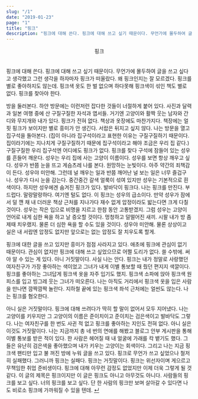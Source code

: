 ```yaml
---
slug: "/1"
date: "2019-01-23"
page: "1"
title: "핑크"
description: "핑크에 대해 쓴다. 핑크에 대해 쓰고 싶기 때문이다. 무언가에 몰두하여 글을 쓰고 싶다고 생각했고 그런 생각을 하자마자 핑크가 떠올랐다."
---
```


<div style="text-align: center;">
    <div class="post-line" style="display: inline-block; line-height:160%">
    핑크
    </div>
</div>

<br>

핑크에 대해 쓴다. 핑크에 대해 쓰고 싶기 때문이다. 무언가에 몰두하여 글을 쓰고 싶다고 생각했고 그런 생각을 하자마자 핑크가 떠올랐다. 왜 핑크인지는 잘 모르겠다. 핑크를 별로 좋아하지도 않는데. 핑크색 옷도 한 벌 없으며 하다못해 핑크색이 섞인 책도 별로 없다. 핑크를 찾아야 한다.

방을 둘러본다. 하얀 방문에는 이런저런 잡다한 것들이 너절하게 붙어 있다. 사진과 달력과 일본 여행 중에 산 구질구질한 자석과 엽서들. 거기엔 고양이와 활짝 웃는 남자와 간디와 무지개와 내가 있다. 핑크가 전혀 없다. 책상과 옷장에도 마찬가지다. 책장에는 얼핏 핑크가 보이지만 별로 흥미가 안 생긴다. 서랍은 뒤지고 싶지 않다. 나는 방문을 열고 집구석을 돌아본다. (집이 아니라 집구석이라고 표현한 이유는 구질구질하기 때문이다. 집이라기에는 지나치게 구질구질하기 때문에 집구석이라고 해야 조금은 우리 집 같다.) 구질구질한 우리 집구석엔 어디에도 핑크가 없다. 핑크를 찾다 구석에 잠들어 있는 성우를 흔들어 깨운다. 성우는 우리 집에 사는 고양이 이름이다. 성우를 보면 항상 깨우고 싶다. 성우가 반쯤 눈을 뜨고 게슴츠레 나를 본다. 원망하는 눈빛이다. 아주 약간의 죄책감이 든다. 성우야 미안해. 그런데 널 깨우는 일과 반쯤 깨어난 널 보는 일은 너무 즐겁구나. 성우가 다시 눈을 감는다. 중간중간 갈색 얼룩이 섞여 있지만 성우는 기본적으로 흰색이다. 하지만 성우에겐 숨겨진 핑크가 있다. 발바닥이 핑크다. 나는 핑크를 만진다. 부드럽다. 말랑말랑하다. 여기엔 털도 없다. 이 핑크는 성우의 급소이다. 만약 성우가 잠에서 덜 깬 채 내 더러운 책상 근처를 지나가다 재수 없게 압정이라도 밟는다면 크게 다칠 것이다. 성우는 작은 입으로 비명을 지르고 한참 동안 고통받겠지. 그럼 성우는 고양이 언어로 내게 심한 욕을 하고 날 증오할 것이다. 멍청하고 덜떨어진 새끼. 시팔 내가 방 좀 제때 치우랬지. 물론 더 심한 욕을 할 수도 있을 것이다. 성우야 미안해. 물론 상상이고 실은 내 서랍엔 압정도 없지만 앞으로는 없는 압정도 잘 치우도록 할게.

핑크에 대한 글을 쓰고 있지만 흥미가 점점 사라지고 있다. 애초에 핑크에 관심이 없기 때문이다. 관심이 없지만 핑크에 대해 쓰고 싶었으므로 어쩔 도리가 없다. 쓸 수밖에. 써야 알 수 있는 게 있다. 아니 거짓말이다. 사실 나는 안다. 핑크는 내가 정말로 사랑했던 여자친구가 가장 좋아하는 색이었고 그녀가 내게 이별 통보할 때 줬던 편지지 색깔이다. 핑크를 좋아하는 그녀답게 핑크색 옷을 자주 입기도 했지. 핑크색 소파에 앉아 핑크색 원피스를 입고 빙그레 웃는 그녀가 떠오른다. 나는 아직도 거리에서 핑크색 옷을 입은 사람을 만나면 깜짝깜짝 놀란다. 지하철 끝에 있는 핑크색 좌석 근처에는 얼씬도 않는다. 나는 핑크를 혐오한다.

아니 실은 거짓말이다. 핑크에 대해 쓰려다가 딱히 할 말이 없어서 모두 지어냈다. 나는 고양이를 키우지만 그 고양이의 이름은 준이치이고 준이치는 검은색이고 발바닥도 그렇다. 나는 여자친구를 한 번도 사귄 적 없고 핑크를 좋아하는 지인도 전혀 없다. 아니 실은 이것도 거짓말이다. 나는 지금까지 총 네 번의 연애를 해봤고 블로그 안부 게시판을 통해 이별 통보를 받은 적이 있다. 한 사람은 헤어질 때 내 얼굴에 가래를 칵 뱉기도 했다. 그들은 유난히 검은색을 좋아했으며 내가 키우는 고양이는 회색이다. 그리고 나는 지금 핑크색 팬티만 입고 불 꺼진 방에 누워 글을 쓰고 있다. 핑크로 무언가 쓰고 싶었으나 철저히 실패했다. 그러니까 핑크는 실패다. 핑크는 거짓말이다. 핑크는 위선자이며 게으르고 무책임한 취업 준비생이다. 핑크에 대해 아무런 감정도 없었지만 이제 더욱 그렇게 될 것 같다. 이 글의 제목은 핑크이지만 이 글은 핑크도 아니고 아무것도 아니다. 사람들의 핑크를 보고 싶다. 너의 핑크를 보고 싶다. 단 한 사람의 핑크만 보며 살아갈 수 있다면 나도 비로소 핑크에 가까워질 수 있을 텐데. <a href="/">↵</a>
